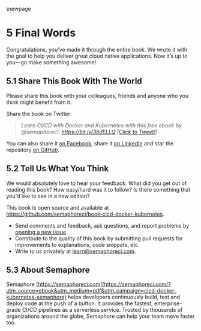 \newpage

# 5 Final Words

Congratulations, you’ve made it through the entire book. We wrote it with the goal to help you deliver great cloud native applications. Now it’s up to you—go make something awesome!

## 5.1 Share This Book With The World

Please share this book with your colleagues, friends and anyone who you think might benefit from it.

Share the book on Twitter:

> _Learn CI/CD with Docker and Kubernetes with this free ebook by @semaphoreci: https://bit.ly/3bJELLQ ([Click to Tweet!](https://ctt.ac/fL5xi))_

You can also share it
[on Facebook](https://www.facebook.com/sharer/sharer.php?u=https://bit.ly/3bJELLQ), share it [on
LinkedIn](https://www.linkedin.com/shareArticle?mini=true&url=https://bit.ly/3bJELLQ) and star the repository
[on GitHub](https://github.com/semaphoreci/book-cicd-docker-kubernetes).

## 5.2 Tell Us What You Think

We would absolutely love to hear your feedback. What did you get out of reading this book? How easy/hard was it to follow? Is there something that you'd like to see in a new edition?

This book is open source and available at
<https://github.com/semaphoreci/book-cicd-docker-kubernetes>.

- Send comments and feedback, ask questions, and report problems by
[opening a new issue](https://github.com/semaphoreci/book-cicd-docker-kubernetes/issues).
- Contribute to the quality of this book by submitting pull requests for improvements to explanations, code snippets, etc.
- Write to us privately at <learn@semaphoreci.com>.

## 5.3 About Semaphore

Semaphore [https://semaphoreci.com](https://semaphoreci.com/?utm_source=ebook&utm_medium=pdf&utm_campaign=cicd-docker-kubernetes-semaphore) helps developers continuously build, test and deploy code at the push of a button. It provides the fastest, enterprise-grade CI/CD pipelines as a serverless service. Trusted by thousands of organizations around the globe, Semaphore can help your team move faster too.
